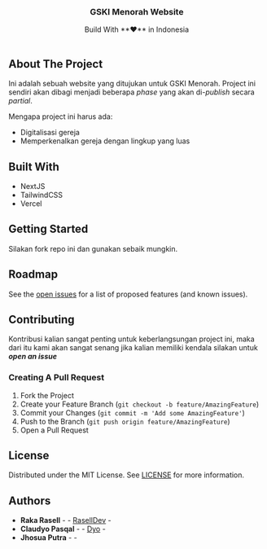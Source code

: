 
<br/>
<p align="center">
  <h3 align="center">GSKI Menorah Website</h3>

  <p align="center">
    Build With **&#10084;** in Indonesia
    <br/>
    <br/>
  </p>
</p>

## About The Project

Ini adalah sebuah website yang ditujukan untuk GSKI Menorah. Project ini sendiri akan dibagi menjadi beberapa *phase* yang akan di-*publish* secara *partial*.

Mengapa project ini harus ada:

* Digitalisasi gereja
* Memperkenalkan gereja dengan lingkup yang luas

## Built With

 - NextJS
 - TailwindCSS
 - Vercel

## Getting Started

Silakan fork repo ini dan gunakan sebaik mungkin. 

## Roadmap

See the [open issues](https://github.com/GSKI-Menorah/frontend-web/issues) for a list of proposed features (and known issues).

## Contributing
Kontribusi kalian sangat penting untuk keberlangsungan project ini, maka dari itu kami akan sangat senang jika kalian memiliki kendala silakan untuk ***open an issue***

### Creating A Pull Request

1. Fork the Project
2. Create your Feature Branch (`git checkout -b feature/AmazingFeature`)
3. Commit your Changes (`git commit -m 'Add some AmazingFeature'`)
4. Push to the Branch (`git push origin feature/AmazingFeature`)
5. Open a Pull Request

## License

Distributed under the MIT License. See [LICENSE](https://github.com/GSKI-Menorah/frontend-web/blob/main/LICENSE.md) for more information.

## Authors

* **Raka Rasell** - - [RasellDev](https://github.com/raselldev/) - 
* **Claudyo Pasqal** - - [Dyo](https://github.com/ClaudyoPasqal/) - 
* **Jhosua Putra** - - 


